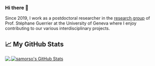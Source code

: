 ### Hi there 👋

Since 2019, I work as a postdoctoral researcher in the [research group](https://data-analytics-lab.netlify.app/) of Prof. Stéphane Guerrier at the University of Geneva where I enjoy contributing to our various interdisciplinary projects. 

## &#x1f4c8; My GitHub Stats

<a href="https://github.com/samorso/samorso">
  <img align="center" src="https://github-readme-stats.vercel.app/api/top-langs/?username=samorso&hide=java,html&title_color=ffffff&text_color=c9cacc&icon_color=2bbc8a&bg_color=1d1f21" />
</a>

<a href="https://github.com/samorso/samorso">
  <img align="center" src="https://github-readme-stats.vercel.app/api?username=samorso&show_icons=true&line_height=27&count_private=true&title_color=ffffff&text_color=c9cacc&icon_color=2bbc8a&bg_color=1d1f21" alt="samorso's GitHub Stats" />
</a>

<!--
**samorso/samorso** is a ✨ _special_ ✨ repository because its `README.md` (this file) appears on your GitHub profile.

Here are some ideas to get you started:

- 🔭 I’m currently working on ...
- 🌱 I’m currently learning ...
- 👯 I’m looking to collaborate on ...
- 🤔 I’m looking for help with ...
- 💬 Ask me about ...
- 📫 How to reach me: ...
- 😄 Pronouns: ...
- ⚡ Fun fact: ...
-->
